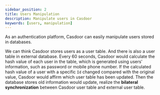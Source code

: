 ```yaml
---
sidebar_position: 2
title: Users Manipulation
description: Manipulate users in Casdoor
keywords: [users, manipulation]
---
```


As an authentication platform, Casdoor can easily manipulate users stored in databases.

We can think Casdoor stores users as a user table. And there is also a user table in external database. Every 60 seconds, Casdoor would calculate the hash value of each user in the table, which is generated using users' information, such as password or mobile phone number. If the calculated hash value of a user with a specific `Id` changed compared with the original value, Casdoor would affirm which user table has been updated. Then the database stores old information would update, realize the **bilateral synchronization** between Casdoor user table and external user table.
